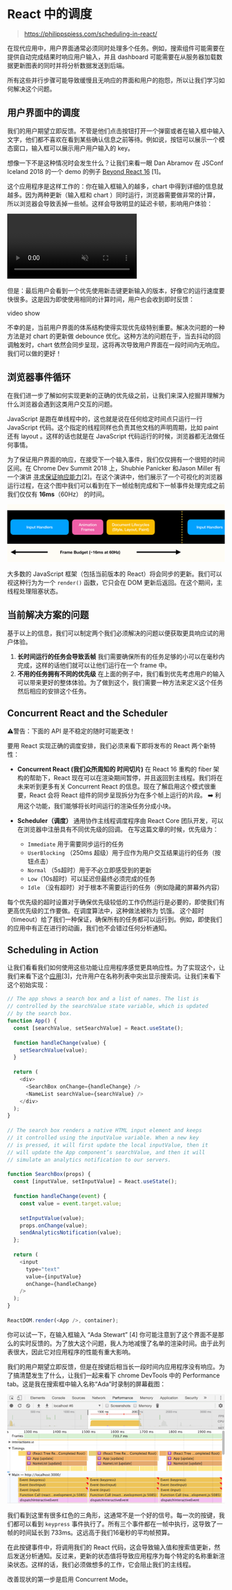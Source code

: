 # React 中的调度

> https://philippspiess.com/scheduling-in-react/

在现代应用中，用户界面通常必须同时处理多个任务。例如，搜索组件可能需要在提供自动完成结果时响应用户输入，并且 dashboard 可能需要在从服务器加载数据更新图表的同时并将分析数据发送到后端。

所有这些并行步骤可能导致缓慢且无响应的界面和用户的抱怨，所以让我们学习如何解决这个问题。

## 用户界面中的调度

我们的用户期望立即反馈。不管是他们点击按钮打开一个弹窗或者在输入框中输入文字，他们都不喜欢在看到某些确认信息之前等待。例如说，按钮可以展示一个模态窗口，输入框可以展示用户用户输入的 key。

想像一下不是这种情况时会发生什么？让我们来看一眼 Dan Abramov 在 JSConf Iceland 2018 的一个 demo 的例子 [Beyond React 16](https://reactjs.org/blog/2018/03/01/sneak-peek-beyond-react-16.html) [1]。

这个应用程序是这样工作的：你在输入框输入的越多，chart 中得到详细的信息就越多。因为两种更新（输入框和 chart ）同时运行，浏览器需要做非常的计算，所以浏览器会导致丢掉一些帧。这样会导致明显的延迟卡顿，影响用户体验：

<video src="https://philippspiess.com/blog/scheduling-in-react/sync-mode.mp4" muted="true" autoplay playsinline loop>
Your browser does not support the video tag.
</video>

但是：最后用户会看到一个优先使用新击键更新输入的版本，好像它的运行速度要快很多。这是因为即使使用相同的计算时间，用户也会收到即时反馈：

video show

不幸的是，当前用户界面的体系结构使得实现优先级特别重要。解决次问题的一种方法是对 chart 的更新做 debounce 优化。这种方法的问题在于，当去抖动的回调触发时，chart 依然会同步呈现，这将再次导致用户界面在一段时间内无响应。我们可以做的更好！

## 浏览器事件循环

在我们进一步了解如何实现更新的正确的优先级之前，让我们来深入挖掘并理解为什么浏览器会遇到这类用户交互的问题。

JavaScript 是跑在单线程中的，这也就是说在任何给定时间点只运行一行 JavaScript 代码。这个指定的线程同样也负责其他文档的声明周期，比如 paint 还有 layout 。这样的话也就是在 JavaScript 代码运行的时候，浏览器都无法做任何事情。

为了保证用户界面的响应，在接受下一个输入事件，我们仅仅拥有一个很短的时间区间。在 Chrome Dev Summit 2018 上，Shubhie Panicker 和Jason Miller 有一个演讲 [寻求保证响应能力](https://developer.chrome.com/devsummit/schedule/scheduling-on-off-main-thread)[2]。在这个演讲中，他们展示了一个可视化的浏览器运行过程，在这个图中我们可以看到在下一帧绘制完成和下一帧事件处理完成之前我们仅仅有 **16ms**（60Hz） 的时间。

![event loop](./media/event-loop-browser.png)

大多数的 JavaScript 框架（包括当前版本的 React）将会同步的更新。我们可以视这种行为为一个 `render()` 函数，它只会在 DOM 更新后返回。在这个期间，主线程处理阻塞状态。

## 当前解决方案的问题

基于以上的信息，我们可以制定两个我们必须解决的问题以便获取更具响应试的用户体验。

  1. **长时间运行的任务会导致丢帧** 我们需要确保所有的任务足够的小可以在毫秒内完成，这样的话他们就可以让他们运行在一个 frame 中。
  2. **不用的任务拥有不同的优先级** 在上面的例子中，我们看到优先考虑用户的输入可以带来更好的整体体验。为了做到这个，我们需要一种方法来定义这个任务然后相应的安排这个任务。

## Concurrent React and the Scheduler

⚠️警告：下面的 API 是不稳定的随时可能更改！

要用 React 实现正确的调度安排，我们必须来看下即将发布的 React 两个新特性：

- **Concurrent React (我们众所周知的 时间切片)** 在 React 16 重构的 fiber 架构的帮助下，React 现在可以在渲染期间暂停，并且返回到主线程。我们将在未来听到更多有关 Concurrent React 的信息。现在了解启用这个模式很重要，React 会将 React 组件的同步呈现拆分为在多个帧上运行的片段。
➡️ 利用这个功能，我们能够将长时间运行的渲染任务分成小块。

- **Scheduler（调度）** 通用协作主线程调度程序由 React Core 团队开发，可以在浏览器中注册具有不同优先级的回调。
  在写这篇文章的时候，优先级为：
  - `Immediate`  用于需要同步运行的任务
  - `UserBlocking` （250ms 超级）用于应作为用户交互结果运行的任务（按钮点击）
  - `Normal` （5s超时）用于不必立即感受到的更新
  - `Low`（10s超时）可以延迟但最终必须完成的任务
  - `Idle` （没有超时）对于根本不需要运行的任务（例如隐藏的屏幕外内容）

每个优先级的超时设置对于确保优先级较低的工作仍然运行是必要的，即使我们有更高优先级的工作要做。在调度算法中，这种做法被称为 饥饿。 这个超时（timeout）给了我们一种保证，确保所有的任务都可以运行到。例如，即使我们的应用中有正在进行的动画，我们也不会错过任何分析通知。

## Scheduling in Action

让我们看看我们如何使用这些功能让应用程序感觉更具响应性。为了实现这个，让我们来看下这个[应用](https://github.com/philipp-spiess/scheduletron3000)[3]，允许用户在名称列表中突出显示搜索词。让我们来看下这个初始实现：

```javascript
// The app shows a search box and a list of names. The list is
// controlled by the searchValue state variable, which is updated
// by the search box.
function App() {
  const [searchValue, setSearchValue] = React.useState();

  function handleChange(value) {
    setSearchValue(value);
  }

  return (
    <div>
      <SearchBox onChange={handleChange} />
      <NameList searchValue={searchValue} />
    </div>
  );
}

// The search box renders a native HTML input element and keeps
// it controlled using the inputValue variable. When a new key
// is pressed, it will first update the local inputValue, then it
// will update the App component’s searchValue, and then it will
// simulate an analytics notification to our servers.

function SearchBox(props) {
  const [inputValue, setInputValue] = React.useState();

  function handleChange(event) {
    const value = event.target.value;

    setInputValue(value);
    props.onChange(value);
    sendAnalyticsNotification(value);
  };

  return (
    <input
      type="text"
      value={inputValue}
      onChange={handleChange}
    />
  );
}

ReactDOM.render(<App />, container);

```

你可以试一下，在输入框输入 “Ada Stewart” [4]
你可能注意到了这个界面不是那么的实时反馈的。为了放大这个问题，我人为地减慢了名单的渲染时间。由于此列表很大，因此它对应用程序的性能有重大影响。

我们的用户期望立即反馈，但是在按键后相当长一段时间内应用程序没有响应。为了搞清楚发生了什么，让我们一起来看下 chrome DevTools 中的 Performance tab。这是我在搜索框中输入名称“Ada”时录制的屏幕截图：

![DevTools](./media/devtools-sync.png)

我们看到这里有很多红色的三角形，这通常不是一个好的信号。每一次的按键，我们都可以看到 `keypress` 事件执行了。所有三个事件都在一帧中执行，这导致了一帧的时间延长到 733ms。这远高于我们16毫秒的平均帧预算。

在此按键事件中，将调用我们的 React 代码，这会导致输入值和搜索值更新，然后发送分析通知。反过来，更新的状态值将导致应用程序为每个特定的名称重新渲染状态。这样的话，我们必须做想多的工作，它会阻止我们的主线程。

改善现状的第一步是启用 Concurrent Mode。
